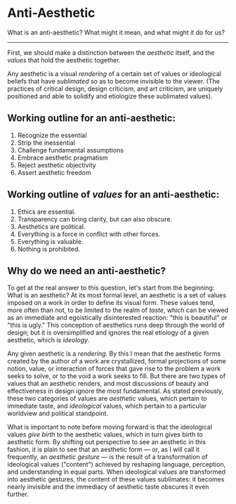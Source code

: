 # Anti-Aesthetic

What is an anti-aesthetic? What might it mean, and what might it do for us?

---

First, we should make a distinction between the *aesthetic* itself, and the *values* that hold the aesthetic together.

Any aesthetic is a visual *rendering* of a certain set of values or ideological beliefs that have *sublimated* so as to become invisible to the viewer. (The practices of critical design, design criticism, and art criticism, are uniquely positioned and able to solidify and etiologize these sublimated values).

## Working outline for an anti-aesthetic:
1. Recognize the essential
2. Strip the inessential
3. Challenge fundamental assumptions
4. Embrace aesthetic pragmatism
5. Reject aesthetic objectivity
6. Assert aesthetic freedom

## Working outline of *values* for an anti-aesthetic:
1. Ethics are essential.
2. Transparency can bring clarity, but can also obscure.
3. Aesthetics are political.
4. Everything is a force in conflict with other forces.
5. Everything is valuable.
6. Nothing is prohibited.

## Why do we need an anti-aesthetic?

To get at the real answer to this question, let's start from the beginning: What is an aesthetic? At its most formal level, an aesthetic is a set of values imposed on a work in order to define its visual form. These values tend, more often than not, to be limited to the realm of *taste*, which can be viewed as an immediate and egoistically disinterested reaction: "this is beautiful" or "this is ugly." This conception of aesthetics runs deep through the world of design; but it is oversimplified and ignores the real etiology of a given aesthetic, which is *ideology*.

Any given aesthetic is a *rendering*. By this I mean that the aesthetic forms created by the author of a work are crystallized, formal projections of some notion, value, or interaction of forces that gave rise to the problem a work seeks to solve, or to the void a work seeks to fill. But there are two types of values that an aesthetic renders, and most discussions of beauty and effectiveness in design ignore the most fundamental. As stated previously, these two categories of values are *aesthetic* values, which pertain to immediate taste, and *ideological* values, which pertain to a particular worldview and political standpoint.

What is important to note before moving forward is that the ideological values *give birth* to the aesthetic values, which in turn gives birth to aesthetic form. By shifting out perspective to see an aesthetic in this fashion, it is plain to see that an aesthetic form — or, as I will call it frequently, an *aesthetic gesture* — is the result of a transformation of ideological values ("content") achieved by reshaping language, perception, and understanding in equal parts. When ideological values are transformed into aesthetic gestures, the content of these values sublimates: it becomes nearly invisible and the immediacy of aesthetic taste obscures it even further.

